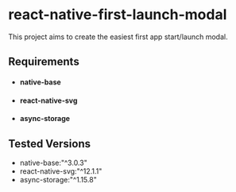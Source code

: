 # react-native-first-launch-modal
This project aims to create the easiest first app start/launch modal.

## Requirements
- #### native-base
- #### react-native-svg
- #### async-storage


## Tested Versions
- native-base:"^3.0.3"
- react-native-svg:"^12.1.1"
- async-storage:"^1.15.8"
